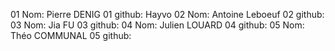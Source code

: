 01 Nom: Pierre DENIG
01 github: Hayvo
02 Nom: Antoine Leboeuf
02 github:
03 Nom: Jia FU
03 github:
04 Nom: Julien LOUARD
04 github:
05 Nom: Théo COMMUNAL
05 github:
